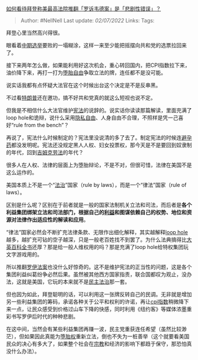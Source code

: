 [如何看待拜登称美最高法院推翻「罗诉韦德案」是「悲剧性错误」？](https://www.zhihu.com/question/539543493/answer/2545118676)

>Author: #NellNell
>Last update: *02/07/2022*
>Links:
>Tags:

拜登心里当然高兴得很。

眼看着[中期选举](https://www.zhihu.com/search?q=%E4%B8%AD%E6%9C%9F%E9%80%89%E4%B8%BE&search_source=Entity&hybrid_search_source=Entity&hybrid_search_extra=%7B%22sourceType%22%3A%22answer%22%2C%22sourceId%22%3A2545118676%7D)要败的一塌糊涂，这样一来至少能把摇摆向共和党的选票拉回来了。

接下来两年怎么做，如果能利用好这次机会，重心转回国内，把CPI指数拉下来，油价降下来，再打一打为[堕胎自由](https://www.zhihu.com/search?q=%E5%A0%95%E8%83%8E%E8%87%AA%E7%94%B1&search_source=Entity&hybrid_search_source=Entity&hybrid_search_extra=%7B%22sourceType%22%3A%22answer%22%2C%22sourceId%22%3A2545118676%7D)争取立法的牌，连任都不是没可能。

说实话我都有点怀疑大法官在这个时候出台这个决定是不是反串黑。

不过看[特朗普](https://www.zhihu.com/search?q=%E7%89%B9%E6%9C%97%E6%99%AE&search_source=Entity&hybrid_search_source=Entity&hybrid_search_extra=%7B%22sourceType%22%3A%22answer%22%2C%22sourceId%22%3A2545118676%7D)还在邀功，搞不好共和党真的就这么短视也说不定。

但我是不相信什么大法官维护[宪法](https://www.zhihu.com/search?q=%E5%AE%AA%E6%B3%95&search_source=Entity&hybrid_search_source=Entity&hybrid_search_extra=%7B%22sourceType%22%3A%22answer%22%2C%22sourceId%22%3A2545118676%7D)的说辞的。说实话你读读那篇解读，里面充满了loop hole和诡辩，说什么采用[隐私自由](https://www.zhihu.com/search?q=%E9%9A%90%E7%A7%81%E8%87%AA%E7%94%B1&search_source=Entity&hybrid_search_source=Entity&hybrid_search_extra=%7B%22sourceType%22%3A%22answer%22%2C%22sourceId%22%3A2545118676%7D)、人身自由不合理，不照样是凭一己喜好“rule from the bench”？

再说了，宪法什么时候制定的？宪法里没说清的多了去了。制定宪法的时候连[避孕药](https://www.zhihu.com/search?q=%E9%81%BF%E5%AD%95%E8%8D%AF&search_source=Entity&hybrid_search_source=Entity&hybrid_search_extra=%7B%22sourceType%22%3A%22answer%22%2C%22sourceId%22%3A2545118676%7D)都没发明呢。宪法还没规定黑人人权、妇女投票权，那今天是不是要回到奴隶制的年代，回到[吉姆克劳法](https://www.zhihu.com/search?q=%E5%90%89%E5%A7%86%E5%85%8B%E5%8A%B3%E6%B3%95&search_source=Entity&hybrid_search_source=Entity&hybrid_search_extra=%7B%22sourceType%22%3A%22answer%22%2C%22sourceId%22%3A2545118676%7D)的年代？

很多人在人权、法律的层面上为堕胎辩论，不是不对，但很可惜，法律在美国不是这么运作的。

美国本质上不是一个“[法治](https://www.zhihu.com/search?q=%E6%B3%95%E6%B2%BB&search_source=Entity&hybrid_search_source=Entity&hybrid_search_extra=%7B%22sourceType%22%3A%22answer%22%2C%22sourceId%22%3A2545118676%7D)”国家（rule by laws），而是一个“律法”国家（rule of laws）。

区别是什么呢？区别在于前者就是一般的国家法制机关立法和司法，而后者是**各个利益集团绑架立法和司法部门，根据自己的[利益](https://www.zhihu.com/search?q=%E5%88%A9%E7%9B%8A&search_source=Entity&hybrid_search_source=Entity&hybrid_search_extra=%7B%22sourceType%22%3A%22answer%22%2C%22sourceId%22%3A2545118676%7D)和图谋依赖自己的权势、地位和资源对法律作出适应性的解读和应用**。

“律法”国家必然会不断扩充法律条款、无限作出细化解释，其实越解释[loop hole](https://www.zhihu.com/search?q=loop+hole&search_source=Entity&hybrid_search_source=Entity&hybrid_search_extra=%7B%22sourceType%22%3A%22answer%22%2C%22sourceId%22%3A2545118676%7D)越多，越扩充可钻的空子越深，只是一般老百姓找不到罢了。为什么法典搞得比[大英百科全书](https://www.zhihu.com/search?q=%E5%A4%A7%E8%8B%B1%E7%99%BE%E7%A7%91%E5%85%A8%E4%B9%A6&search_source=Entity&hybrid_search_source=Entity&hybrid_search_extra=%7B%22sourceType%22%3A%22answer%22%2C%22sourceId%22%3A2545118676%7D)还厚？那是给一般人维权用的吗？那是充满了loop hole给特权集团玩文字游戏用的。

所以推翻[罗伊法案](https://www.zhihu.com/search?q=%E7%BD%97%E4%BC%8A%E6%B3%95%E6%A1%88&search_source=Entity&hybrid_search_source=Entity&hybrid_search_extra=%7B%22sourceType%22%3A%22answer%22%2C%22sourceId%22%3A2545118676%7D)也没什么好惊奇的。这不是维护宪法的正当性的问题，这是各个集团利益纠葛纷争必然后果。虽然被其他西方国家指责，联合国都叹为观止，没办法，这就是美国，它玩的本来就不是[民主法治](https://www.zhihu.com/search?q=%E6%B0%91%E4%B8%BB%E6%B3%95%E6%B2%BB&search_source=Entity&hybrid_search_source=Entity&hybrid_search_extra=%7B%22sourceType%22%3A%22answer%22%2C%22sourceId%22%3A2545118676%7D)那一套。

但也因为如此，拜登聪明的话，可以利用这一张牌反转自己的民调。无非就是增加另一些利益集团的筹码，承诺各种关于公平和权利的许诺，再让[cpi指数](https://www.zhihu.com/search?q=cpi%E6%8C%87%E6%95%B0&search_source=Entity&hybrid_search_source=Entity&hybrid_search_extra=%7B%22sourceType%22%3A%22answer%22%2C%22sourceId%22%3A2545118676%7D)稍微降下来一点，让民众感受到价格过山车下降的快感，同时利用《纽约客》等媒体浓墨重彩书写罗伊后时代的种种悲剧。

在这中间，当然会有某些利益集团再赚一波，民主党重获连任希望（虽然比较渺茫），但如果因此真能为[堕胎权](https://www.zhihu.com/search?q=%E5%A0%95%E8%83%8E%E6%9D%83&search_source=Entity&hybrid_search_source=Entity&hybrid_search_extra=%7B%22sourceType%22%3A%22answer%22%2C%22sourceId%22%3A2545118676%7D)重新立法，倒也不失为一桩善举（这个就要看美国民众的决心有多大了，如果整个社会在[宗教](https://www.zhihu.com/search?q=%E5%AE%97%E6%95%99&search_source=Entity&hybrid_search_source=Entity&hybrid_search_extra=%7B%22sourceType%22%3A%22answer%22%2C%22sourceId%22%3A2545118676%7D)和经济的影响下都趋于保守，那恐怕真没什么办法）。

